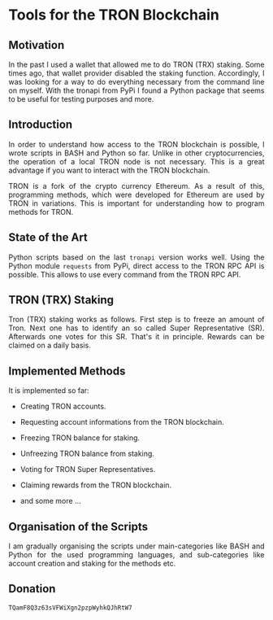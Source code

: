 # Tools for the TRON Blockchain

## Motivation

<p align="justify">In the past I used a wallet that allowed me to do TRON (TRX) staking. Some times ago, that wallet provider disabled the staking function. Accordingly, I was looking for a way to do everything necessary from the command line on myself. With the tronapi from PyPi I found a Python package that seems to be useful for testing purposes and more.</p>

## Introduction

<p align="justify">In order to understand how access to the TRON blockchain is possible, I wrote scripts in BASH and Python so far. Unlike in other cryptocurrencies, the operation of a local TRON node is not necessary. This is a great advantage if you want to interact with the TRON blockchain. 
</p>

<p align="justify">TRON is a fork of the crypto currency Ethereum. As a result of this, programming methods, which were developed for Ethereum are used by TRON in variations. This is important for understanding how to program methods for TRON.</p>

## State of the Art

<p align="justify">Python scripts based on the last <code>tronapi</code> version works well. Using the Python module <code>requests</code> from PyPi, direct access to the TRON RPC API is possible. This allows to use every command from the TRON RPC API.</p>

## TRON (TRX) Staking

<p align="justify">Tron (TRX) staking works as follows. First step is to freeze an amount of Tron. Next one has to identify an so called 
Super Representative (SR). Afterwards one votes for this SR. That's it in principle. Rewards can be claimed on a daily basis.</p>

## Implemented Methods

<p align="justify">It is implemented so far:</p>

- <p align="justify">Creating TRON accounts.</p>
- <p align="justify">Requesting account informations from the TRON blockchain.</>
- <p align="justify">Freezing TRON balance for staking.</>
- <p align="justify">Unfreezing TRON balance from staking.</>
- <p align="justify">Voting for TRON Super Representatives.</>
- <p align="justify">Claiming rewards from the TRON blockchain.</>
- <p align="justify">and some more ...</>

## Organisation of the Scripts

<p align="justify">I am gradually organising the scripts under main-categories like BASH and Python for the used programming languages, and sub-categories like account creation and staking for the methods etc.</p>

<h2>Donation</h2>

<div class="snippet-clipboard-content position-relative overflow-auto" data-snippet-clipboard-copy-content="TQamF8Q3z63sVFWiXgn2pzpWyhkQJhRtW7"><pre><code>TQamF8Q3z63sVFWiXgn2pzpWyhkQJhRtW7</code></pre></div>
